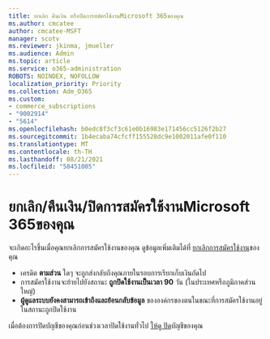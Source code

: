 ```yaml
---
title: ยกเลิก คืนเงิน หรือปิดการสมัครใช้งานMicrosoft 365ของคุณ
ms.author: cmcatee
author: cmcatee-MSFT
manager: scotv
ms.reviewer: jkinma, jmueller
ms.audience: Admin
ms.topic: article
ms.service: o365-administration
ROBOTS: NOINDEX, NOFOLLOW
localization_priority: Priority
ms.collection: Adm_O365
ms.custom:
- commerce_subscriptions
- "9002914"
- "5614"
ms.openlocfilehash: b0edc8f3cf3c61e0b16983e171456cc5126f2b27
ms.sourcegitcommit: 1b4ecaba74cfcff155528dc9e1002011afe0f110
ms.translationtype: MT
ms.contentlocale: th-TH
ms.lasthandoff: 08/21/2021
ms.locfileid: "58451005"
---
```

# <a name="cancelrefundclose-your-microsoft-365-subscription"></a>ยกเลิก/คืนเงิน/ปิดการสมัครใช้งานMicrosoft 365ของคุณ

จะเกิดอะไรขึ้นเมื่อคุณยกเลิกการสมัครใช้งานของคุณ ดูข้อมูลเพิ่มเติมได้ที่ [ยกเลิกการสมัครใช้งาน](https://docs.microsoft.com/microsoft-365/commerce/subscriptions/cancel-your-subscription?view=o365-worldwide)ของคุณ

- เครดิต **ตามส่วน** ใดๆ จะถูกส่งกลับถึงคุณภายในรอบการเรียกเก็บเงินถัดไป
- การสมัครใช้งานจะย้ายไปยังสถานะ **ถูกปิดใช้งานเป็นเวลา 90** วัน (ในประเทศหรือภูมิภาคส่วนใหญ่)
- **ผู้ดูแลระบบยังคงสามารถเข้าถึงและย้อนกลับข้อมูล** ขององค์กรของตนในขณะที่การสมัครใช้งานอยู่ในสถานะถูกปิดใช้งาน

เมื่อต้องการปิดบัญชีของคุณก่อนช่วงเวลาปิดใช้งานทั่วไป [ให้ดู ปิด](https://docs.microsoft.com/microsoft-365/commerce/close-your-account?view=o365-worldwide)บัญชีของคุณ
